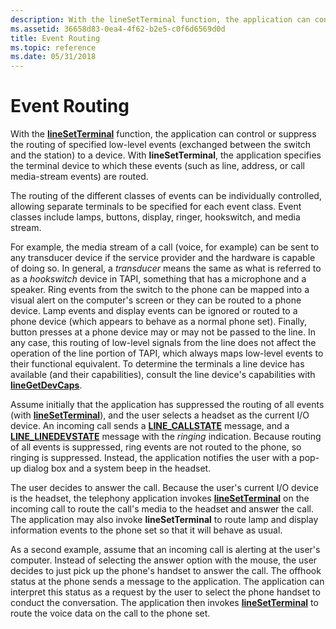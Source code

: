 ```yaml
---
description: With the lineSetTerminal function, the application can control or suppress the routing of specified low-level events (exchanged between the switch and the station) to a device.
ms.assetid: 36658d83-0ea4-4f62-b2e5-c0f6d6569d0d
title: Event Routing
ms.topic: reference
ms.date: 05/31/2018
---
```


# Event Routing

With the [**lineSetTerminal**](/windows/desktop/api/Tapi/nf-tapi-linesetterminal) function, the application can control or suppress the routing of specified low-level events (exchanged between the switch and the station) to a device. With **lineSetTerminal**, the application specifies the terminal device to which these events (such as line, address, or call media-stream events) are routed.

The routing of the different classes of events can be individually controlled, allowing separate terminals to be specified for each event class. Event classes include lamps, buttons, display, ringer, hookswitch, and media stream.

For example, the media stream of a call (voice, for example) can be sent to any transducer device if the service provider and the hardware is capable of doing so. In general, a *transducer* means the same as what is referred to as a *hookswitch* device in TAPI, something that has a microphone and a speaker. Ring events from the switch to the phone can be mapped into a visual alert on the computer's screen or they can be routed to a phone device. Lamp events and display events can be ignored or routed to a phone device (which appears to behave as a normal phone set). Finally, button presses at a phone device may or may not be passed to the line. In any case, this routing of low-level signals from the line does not affect the operation of the line portion of TAPI, which always maps low-level events to their functional equivalent. To determine the terminals a line device has available (and their capabilities), consult the line device's capabilities with [**lineGetDevCaps**](/windows/desktop/api/Tapi/nf-tapi-linegetdevcaps).

Assume initially that the application has suppressed the routing of all events (with [**lineSetTerminal**](/windows/desktop/api/Tapi/nf-tapi-linesetterminal)), and the user selects a headset as the current I/O device. An incoming call sends a [**LINE\_CALLSTATE**](line-callstate.md) message, and a [**LINE\_LINEDEVSTATE**](line-linedevstate.md) message with the *ringing* indication. Because routing of all events is suppressed, ring events are not routed to the phone, so ringing is suppressed. Instead, the application notifies the user with a pop-up dialog box and a system beep in the headset.

The user decides to answer the call. Because the user's current I/O device is the headset, the telephony application invokes [**lineSetTerminal**](/windows/desktop/api/Tapi/nf-tapi-linesetterminal) on the incoming call to route the call's media to the headset and answer the call. The application may also invoke **lineSetTerminal** to route lamp and display information events to the phone set so that it will behave as usual.

As a second example, assume that an incoming call is alerting at the user's computer. Instead of selecting the answer option with the mouse, the user decides to just pick up the phone's handset to answer the call. The offhook status at the phone sends a message to the application. The application can interpret this status as a request by the user to select the phone handset to conduct the conversation. The application then invokes [**lineSetTerminal**](/windows/desktop/api/Tapi/nf-tapi-linesetterminal) to route the voice data on the call to the phone set.

 

 



